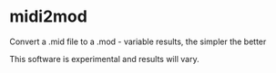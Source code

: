# midi2mod
Convert a .mid file to a .mod - variable results, the simpler the better



This software is experimental and results will vary.
